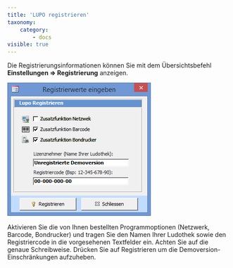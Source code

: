 ```yaml
---
title: 'LUPO registrieren'
taxonomy:
    category:
        - docs
visible: true
---
```


Die Registrierungsinformationen können Sie mit dem Übersichtsbefehl **Einstellungen => Registrierung** anzeigen.

![lupo-registration](../../images/lupo-registration.png)

Aktivieren Sie die von Ihnen bestellten Programmoptionen (Netzwerk, Barcode, Bondrucker) und tragen Sie den Namen Ihrer Ludothek sowie den Registriercode in die vorgesehenen Textfelder ein. Achten Sie auf die genaue Schreibweise. Drücken Sie auf Registrieren um die Demoversion-Einschränkungen aufzuheben.